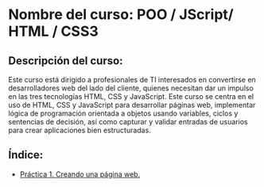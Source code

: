 # Nombre del curso: POO / JScript/ HTML / CSS3

## Descripción del curso: 

Este curso está dirigido a profesionales de TI interesados en convertirse en desarrolladores web del lado del cliente, quienes necesitan dar un impulso en las tres tecnologías HTML, CSS y JavaScript. Este curso se centra en el uso de HTML, CSS y JavaScript para desarrollar páginas web, implementar lógica de programación orientada a objetos usando variables, ciclos y sentencias de decisión, así como capturar y validar entradas de usuarios para crear aplicaciones bien estructuradas.

## Índice:
- [Práctica 1. Creando una página web.](https://github.com/Netec-Mx/POO-JScript-HTML-CSS3/tree/main/Cap%C3%ADtulo1)
